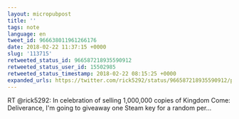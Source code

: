 ```yaml
---
layout: micropubpost
title: ''
tags: note
language: en
tweet_id: 966638011961266176
date: 2018-02-22 11:37:15 +0000
slug: '113715'
retweeted_status_id: 966587218935590912
retweeted_status_user_id: 15502985
retweeted_status_timestamp: 2018-02-22 08:15:25 +0000
expanded_urls: https://twitter.com/rick5292/status/966587218935590912/photo/1
---
```

RT @rick5292: In celebration of selling 1,000,000 copies of Kingdom Come: Deliverance, I'm going to giveaway one Steam key for a random per…
